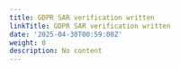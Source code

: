 ```yaml
---
title: GDPR SAR verification written
linkTitle: GDPR SAR verification written
date: '2025-04-30T00:59:00Z'
weight: 0
description: No content
---
```



